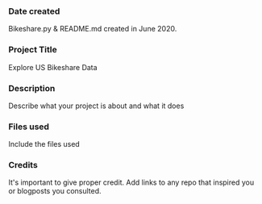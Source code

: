 ### Date created
Bikeshare.py & README.md created in June 2020.

### Project Title
Explore US Bikeshare Data  

### Description
Describe what your project is about and what it does

### Files used
Include the files used

### Credits
It's important to give proper credit. Add links to any repo that inspired you or blogposts you consulted.
